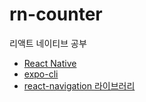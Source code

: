 # rn-counter

리액트 네이티브 공부

- [React Native](https://reactnative.dev/)
- [expo-cli](https://docs.expo.dev/workflow/expo-cli/)
- [react-navigation 라이브러리](https://github.com/sasha1107/rn-counter/wiki/react-navigation)
